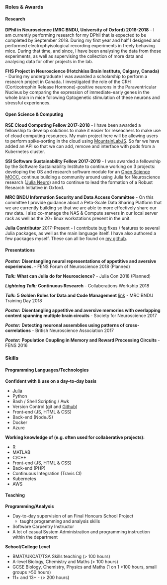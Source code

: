 ### Roles & Awards

#### Research
**DPhil in Neuroscience (MRC BNDU, University of Oxford) 2016-2018** - I am currently performing research for my DPhil that is expected to be completed by September 2018. During my first year and half I designed and performed electrophyisological recording experiments in freely behaving mice. During that time, and since, I have been analysing the data from those experiments, as well as supervising the collection of more data and analysing data for other projects in the lab.

**FHS Project in Neuroscience (Hotchkiss Brain Institute, Calgary, Canada)** - During my undergraduate I was awarded a scholarship to perform a research project in Canada. I investigated the role of the CRH (Corticotrophin Release Hormone)-positive neurons in the Paraventricular Nucleus by comparing the expression of immediate-early genes in the whole brain in mice following Optogenetic stimulation of these neurons and stressful experiences.

#### Open Science & Computing
**RSE Cloud Computing Fellow 2017-2018** - I have been awarded a fellowship to develop solutions to make it easier for reseachers to make use of cloud computing resources. My main project here will be allowing users to perform spike-sorting in the cloud using [MountainLabJS](https://github.com/flatironinstitute/mountainlab-js). So far we have added an API so that we can add, remove and interface with pods from a Kubernetes cluster.

**SSI Software Sustainability Fellow 2017-2019** - I was awarded a fellowship by the Software Sustainability Institute to continue working on 3 projects: developing the OS and research software module for an [Open Science MOOC](https://opensciencemooc.eu/about-us/production-team/), continue building a community around using Julia for Neuroscience research ([Julia Neuro](https://julianeuro.github.io/)) and to continue to lead the formation of a Robust Research Initiative in Oxford. 

**MRC BNDU Information Security and Data Access Committee** - On this committee I provide guidance about a Peta-Scale Data Sharing Platform that we are currently building so that we are able to more effectively share our raw data. I also co-manage the NAS & Compute servers in our local server rack as well as the 20+ linux workstations present in the unit. 

**Julia Contributor** 2017-Present - I contribute bug fixes / features to several Julia packages, as well as the main language itself. I have also authored a few packages myself. These can all be found on [my github](https://github.com/alexmorley).

#### Presentations
***Poster:*** **Disentangling neural representations of appetitive and aversive experiences.** - FENS Forum of Neuroscience 2018 (Planned)

***Talk:*** **What can Julia do for Neuroscience?** - Julia Con 2018 (Planned)

***Lightning Talk:*** **Continuous Research** - Collaberations Workship 2018  

***Talk:*** **5 Golden Rules for Data and Code Management** [link](https://alexmorley.me/projects/SSIFellowship/data-talk/) - MRC BNDU Training Day 2018  
 
***Poster:*** **Disentangling appetitive and aversive memories with overlapping content spanning multiple brain circuits** - Society for Neuroscience 2017  

***Poster:*** **Detecting neuronal assemblies using patterns of cross-correlations** - British Neuroscience Association 2017  

***Poster:*** **Population Coupling in Memory and Reward Processing Circuits** - FENS 2016  


### Skills
#### Programming Languages/Technologies
**Confident with & use on a day-to-day basis**
- [Julia](http://julialang.org)
- Python
- Bash / Shell Scripting / Awk
- Version Control (git and [Github](https://github.com/alexmorley))
- Front-end (JS, HTML & CSS)
- Back-end (NodeJS)
- Docker
- Azure

**Working knowledge of (e.g. often used for collaberative projects):**
- R
- MATLAB
- C/C++
- Front-end (JS, HTML & CSS)
- Back-end (PHP)
- Continuous Integration (Travis CI)
- Kubernetes
- AWS

#### Teaching
**Programming/Analysis**
- Day-to-day supervision of an Final Honours School Project
	- taught programming and analysis skills
- Software Carpentry Instructor
- A lot of casual System Administration and programming instruction within the department

**School/College Level**
- BMAT/UKCAT/TSA Skills teaching (> 100 hours)
- A-level Biology, Chemistry and Maths (> 100 hours)
- GCSE Biology, Chemistry, Physics and Maths (1 on 1 >100 hours, small groups >50 hours)
- 11+ and 13+ - (> 200 hours)
